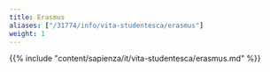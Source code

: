 ```yaml
---
title: Erasmus
aliases: ["/31774/info/vita-studentesca/erasmus"]
weight: 1
---
```


{{% include "content/sapienza/it/vita-studentesca/erasmus.md" %}}